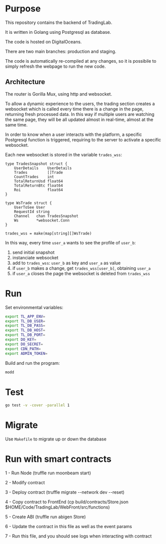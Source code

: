# Purpose
This repository contains the backend of TradingLab.

It is written in Golang using Postgresql as database.

The code is hosted on DigitalOceans.

There are two main branches: production and staging.

The code is automatically re-compiled at any changes, so it is possibile to simply refresh the webpage to run the new code.

## Architecture

The router is Gorilla Mux, using http and websocket.

To allow a dynamic experience to the users, the trading section creates a websocket which is called every time there is a change in the page, returning fresh processed data. In this way if multiple users are watching the same page, they will be all updated almost in real-time, almost at the same time.

In order to know when a user interacts with the platform, a specific Postgresql function is triggered, requiring to the server to activate a specific websocket.

Each new websocket is stored in the variable `trades_wss`:
```golang
type TradesSnapshot struct {
	UserDetails    UserDetails
	Trades         []Trade
	CountTrades    int
	TotalReturnUsd float64
	TotalReturnBtc float64
	Roi            float64
}

type WsTrade struct {
	UserToSee User
	RequestId string
	Channel   chan TradesSnapshot
	Ws        *websocket.Conn
}

trades_wss = make(map[string][]WsTrade)
```
In this way, every time `user_a` wants to see the profile of `user_b`:

1. send initial snapshot
2. instanciate websocket
3. add to `trades_wss`: `user_b` as key and `user_a` as value
4. if `user_b` makes a change, get `trades_wss[user_b]`, obtaining `user_a` 
5. if `user_a` closes the page the websocket is deleted from `trades_wss` 

# Run

Set environmental variables:
```bash
export TL_APP_ENV=
export TL_DB_USER=
export TL_DB_PASS=
export TL_DB_HOST=
export TL_DB_PORT=
export DO_KEY=
export DO_SECRET=
export CDN_PATH=
export ADMIN_TOKEN=
```

Build and run the program:
```bash
modd
```

# Test
```bash
go test -v -cover -parallel 1
```

# Migrate
Use `Makefile` to migrate up or down the database

# Run with smart contracts

1 - Run Node (truffle run moonbeam start)

2 - Modify contract

3 - Deploy contract (truffle migrate --network dev --reset)

4 - Copy contract to FrontEnd (cp build/contracts/Store.json $HOME/Code/TradingLab/WebFront/src/functions)

5 - Create ABI (truffle run abigen Store)

6 - Update the contract in this file as well as the event params

7 - Run this file, and you should see logs when interacting with contract

